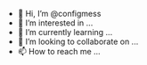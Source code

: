 - 👋 Hi, I’m @configmess
- 👀 I’m interested in ...
- 🌱 I’m currently learning ...
- 💞️ I’m looking to collaborate on ...
- 📫 How to reach me ...

<!---
configmess/configmess is a ✨ special ✨ repository because its `README.md` (this file) appears on your GitHub profile.
You can click the Preview link to take a look at your changes.
--->

